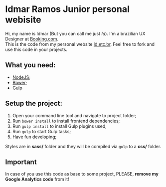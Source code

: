 # Idmar Ramos Junior personal webisite

Hi, my name is Idmar (But you can call me just _Id_). I'm a brazilian UX Designer at [Booking.com](http://booking.com).  
This is the code from my personal website [id.etc.br](http://id.etc.br). Feel free to fork and use this code in your projects.

## What you need:
- [NodeJS](https://nodejs.org);
- [Bower](http://bower.io);
- [Gulp](http://gulpjs.com)

## Setup the project:
1. Open your command line tool and navigate to project folder;
2. Run `bower install` to install frontend dependencies;
3. Run `gulp install` to install Gulp plugins used;
4. Run `gulp` to start Gulp tasks;
5. Have fun developing;

Styles are in **sass/** folder and they will be compiled via `gulp` to a **css/** folder.

## Important
In case of you use this code as base to some project, PLEASE, **remove my Google Analytics code** from it!